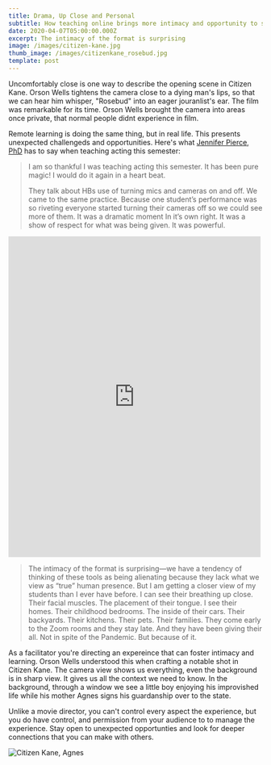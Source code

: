 ```yaml
---
title: Drama, Up Close and Personal
subtitle: How teaching online brings more intimacy and opportunity to students
date: 2020-04-07T05:00:00.000Z
excerpt: The intimacy of the format is surprising
image: /images/citizen-kane.jpg
thumb_image: /images/citizenkane_rosebud.jpg
template: post
---
```

Uncomfortably close is one way to describe the opening scene in Citizen Kane. Orson Wells tightens the camera close to a dying man's lips, so that we can hear him whisper, "Rosebud" into an eager jouranlist's ear. The film was remarkable for its time. Orson Wells brought the camera into areas once private, that normal people didnt experience in film.

Remote learning is doing the same thing, but in real life. This presents unexpected challengeds and opportunities. Here's what [Jennifer Pierce, PhD](/about) has to say when teaching acting this semester:

> I am so thankful I was teaching acting this semester. It has been pure magic! I would do it again in a heart beat.
>
> They talk about HBs use of turning mics and cameras on and off. We came to the same practice. Because one student’s performance was so riveting everyone started turning their cameras off so we could see more of them. It was a dramatic moment In it’s own right. It was a show of respect for what was being given. It was powerful.

<iframe src="https://www.facebook.com/plugins/post.php?href=https%3A%2F%2Fwww.facebook.com%2Fjenewingpierce%2Fposts%2F10220131162522244&width=500" width="500" height="636" style="border:none;overflow:hidden" scrolling="no" frameborder="0" allowTransparency="true" allow="encrypted-media"></iframe>

> The intimacy of the format is surprising—we have a tendency of thinking of these tools as being alienating because they lack what we view as “true” human presence. But I am getting a closer view of my students than I ever have before. I can see their breathing up close. Their facial muscles. The placement of their tongue. I see their homes. Their childhood bedrooms. The inside of their cars. Their backyards. Their kitchens. Their pets. Their families. They come early to the Zoom rooms and they stay late. And they have been giving their all. Not in spite of the Pandemic. But because of it.

As a facilitator you're directing an expereince that can foster intimacy and learning. Orson Wells understood this when crafting a notable shot in Citizen Kane. The camera view shows us everything, even the background is in sharp view. It gives us all the context we need to know. In  the background, through a window we see a little boy  enjoying his improvished life while his mother Agnes signs his guardanship over to the state.

Unlike a movie director, you can't control every aspect the experience, but you do have control, and permission from your audience to to manage the experience. Stay open to unexpected opportunties and look for deeper connections that you can make with others.

![Citizen Kane, Agnes](/images/agnes2.jpg)